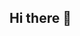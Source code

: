 ## Hi there 👋

<!--
**HUANGLIZI/HUANGLIZI** is a ✨ _special_ ✨ repository because its `README.md` (this file) appears on your GitHub profile.

![Statistics](https://github-readme-stats.vercel.app/api?username=HUANGLIZI)  [![Top Langs](https://github-readme-stats.vercel.app/api/top-langs/?username=HUANGLIZI&&hide=javascript,css,html&layout=compact)](https://github.com/anuraghazra/github-readme-stats)

Here are some ideas to get you started:

- 🔭 I’m currently working on ...
- 🌱 I’m currently learning ...
- 👯 I’m looking to collaborate on ...
- 🤔 I’m looking for help with ...
- 💬 Ask me about ...
- 📫 How to reach me: ...
- 😄 Pronouns: ...
- ⚡ Fun fact: ...
-->
